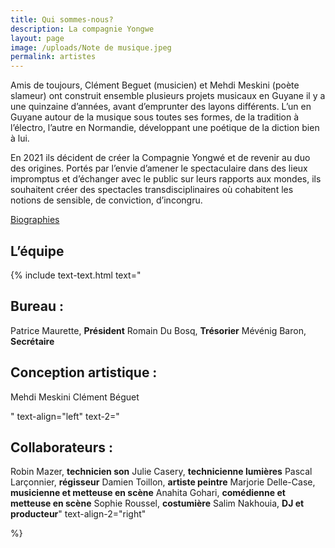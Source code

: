 ```yaml
---
title: Qui sommes-nous?
description: La compagnie Yongwe
layout: page
image: /uploads/Note de musique.jpeg
permalink: artistes
---
```


Amis de toujours, Clément Beguet (musicien) et Mehdi Meskini (poète slameur) ont construit ensemble plusieurs projets musicaux en Guyane il y a une quinzaine d’années, avant d’emprunter des layons différents. L’un en Guyane autour de la musique sous toutes ses formes, de la tradition à l’électro, l’autre en Normandie, développant une poétique de la diction bien à lui.

En 2021 ils décident de créer la Compagnie Yongwé et de revenir au duo des origines. Portés par l’envie d’amener le spectaculaire dans des lieux impromptus et d’échanger avec le public sur leurs rapports aux mondes, ils souhaitent créer des spectacles transdisciplinaires où cohabitent les notions de sensible, de conviction, d’incongru.


[Biographies](biographies)

## L’équipe

{% include text-text.html 
text="
## Bureau :
Patrice Maurette, **Président**
Romain Du Bosq, **Trésorier**
Mévénig Baron, **Secrétaire**

## Conception artistique :
Mehdi Meskini
Clément Béguet


"
text-align="left"
text-2="
## Collaborateurs :
Robin Mazer, **technicien son**
Julie Casery, **technicienne lumières**
Pascal Larçonnier, **régisseur**
Damien Toillon, **artiste peintre**
Marjorie Delle-Case, **musicienne et metteuse en scène**
Anahita Gohari, **comédienne et metteuse en scène**
Sophie Roussel, **costumière**
Salim Nakhouia, **DJ et producteur**"
text-align-2="right"

%}


